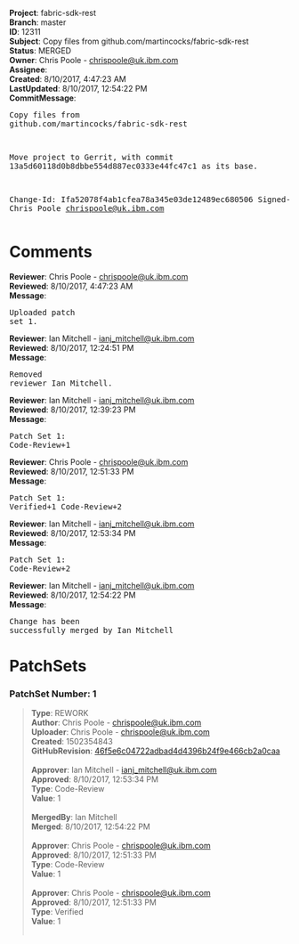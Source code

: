 <strong>Project</strong>: fabric-sdk-rest<br><strong>Branch</strong>: master<br><strong>ID</strong>: 12311<br><strong>Subject</strong>: Copy files from github.com/martincocks/fabric-sdk-rest<br><strong>Status</strong>: MERGED<br><strong>Owner</strong>: Chris Poole - chrispoole@uk.ibm.com<br><strong>Assignee</strong>:<br><strong>Created</strong>: 8/10/2017, 4:47:23 AM<br><strong>LastUpdated</strong>: 8/10/2017, 12:54:22 PM<br><strong>CommitMessage</strong>:<br><pre>Copy files from github.com/martincocks/fabric-sdk-rest

Move project to Gerrit, with commit
13a5d60118d0b8dbbe554d887ec0333e44fc47c1 as its base.

Change-Id: Ifa52078f4ab1cfea78a345e03de12489ec680506
Signed-off-by: Chris Poole <chrispoole@uk.ibm.com>
</pre><h1>Comments</h1><strong>Reviewer</strong>: Chris Poole - chrispoole@uk.ibm.com<br><strong>Reviewed</strong>: 8/10/2017, 4:47:23 AM<br><strong>Message</strong>: <pre>Uploaded patch set 1.</pre><strong>Reviewer</strong>: Ian Mitchell - ianj_mitchell@uk.ibm.com<br><strong>Reviewed</strong>: 8/10/2017, 12:24:51 PM<br><strong>Message</strong>: <pre>Removed reviewer Ian Mitchell.</pre><strong>Reviewer</strong>: Ian Mitchell - ianj_mitchell@uk.ibm.com<br><strong>Reviewed</strong>: 8/10/2017, 12:39:23 PM<br><strong>Message</strong>: <pre>Patch Set 1: Code-Review+1</pre><strong>Reviewer</strong>: Chris Poole - chrispoole@uk.ibm.com<br><strong>Reviewed</strong>: 8/10/2017, 12:51:33 PM<br><strong>Message</strong>: <pre>Patch Set 1: Verified+1 Code-Review+2</pre><strong>Reviewer</strong>: Ian Mitchell - ianj_mitchell@uk.ibm.com<br><strong>Reviewed</strong>: 8/10/2017, 12:53:34 PM<br><strong>Message</strong>: <pre>Patch Set 1: Code-Review+2</pre><strong>Reviewer</strong>: Ian Mitchell - ianj_mitchell@uk.ibm.com<br><strong>Reviewed</strong>: 8/10/2017, 12:54:22 PM<br><strong>Message</strong>: <pre>Change has been successfully merged by Ian Mitchell</pre><h1>PatchSets</h1><h3>PatchSet Number: 1</h3><blockquote><strong>Type</strong>: REWORK<br><strong>Author</strong>: Chris Poole - chrispoole@uk.ibm.com<br><strong>Uploader</strong>: Chris Poole - chrispoole@uk.ibm.com<br><strong>Created</strong>: 1502354843<br><strong>GitHubRevision</strong>: [46f5e6c04722adbad4d4396b24f9e466cb2a0caa](https://github.com/hyperledger/fabric-sdk-rest/commit/46f5e6c04722adbad4d4396b24f9e466cb2a0caa)<br><br><strong>Approver</strong>: Ian Mitchell - ianj_mitchell@uk.ibm.com<br><strong>Approved</strong>: 8/10/2017, 12:53:34 PM<br><strong>Type</strong>: Code-Review<br><strong>Value</strong>: 1<br><br><strong>MergedBy</strong>: Ian Mitchell<br><strong>Merged</strong>: 8/10/2017, 12:54:22 PM<br><br><strong>Approver</strong>: Chris Poole - chrispoole@uk.ibm.com<br><strong>Approved</strong>: 8/10/2017, 12:51:33 PM<br><strong>Type</strong>: Code-Review<br><strong>Value</strong>: 1<br><br><strong>Approver</strong>: Chris Poole - chrispoole@uk.ibm.com<br><strong>Approved</strong>: 8/10/2017, 12:51:33 PM<br><strong>Type</strong>: Verified<br><strong>Value</strong>: 1<br><br></blockquote>
